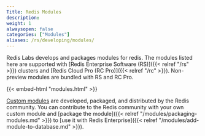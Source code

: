 ```yaml
---
Title: Redis Modules
description:
weight: 1
alwaysopen: false
categories: ["Modules"]
aliases: /rs/developing/modules/
---
```

Redis Labs develops and packages modules for redis.
The modules listed here are supported with [Redis Enterprise Software (RS)]({{< relref "/rs" >}}) clusters and [Redis Cloud Pro (RC Pro)]({{< relref "/rc" >}}).
Non-preview modules are bundled with RS and RC Pro.

{{< embed-html "modules.html" >}}

[Custom modules](https://redislabs.com/community/redis-modules-hub/) are developed, packaged, and distributed by the Redis community.
You can contribute to the Redis community with your own custom module
and [package the module]({{< relref "/modules/packaging-modules.md" >}}) to [use it with Redis Enterprise]({{< relref "/modules/add-module-to-database.md" >}}).
